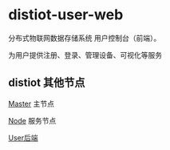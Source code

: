 # distiot-user-web

分布式物联网数据存储系统 用户控制台（前端）。

为用户提供注册、登录、管理设备、可视化等服务

## distiot 其他节点

[Master](https://github.com/Sirlanri/distiot-master)
主节点

[Node](https://github.com/Sirlanri/distiot-node)
服务节点

[User后端](https://github.com/Sirlanri/distiot-user-server)